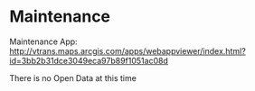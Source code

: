 Maintenance
===========


Maintenance App:
http://vtrans.maps.arcgis.com/apps/webappviewer/index.html?id=3bb2b31dce3049eca97b89f1051ac08d

There is no Open Data at this time
